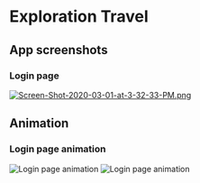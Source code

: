 # Exploration Travel

## App screenshots
### Login page

[![Screen-Shot-2020-03-01-at-3-32-33-PM.png](https://i.postimg.cc/qM3v94vk/Screen-Shot-2020-03-01-at-3-32-33-PM.png)](https://postimg.cc/nCnxm8m5)

## Animation
### Login page animation

![Login page animation](https://media.giphy.com/media/gJ2MV9BBeHKO9Finn4/giphy.gif)
![Login page animation](https://media.giphy.com/media/Kanoatq7Zsf3ZnggTH/giphy.gif)
